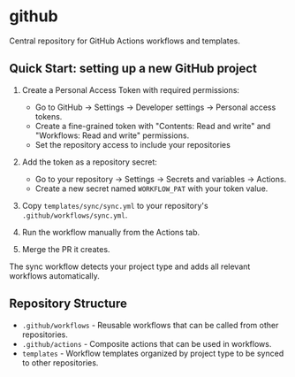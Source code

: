 # github

Central repository for GitHub Actions workflows and templates.

## Quick Start: setting up a new GitHub project

1. Create a Personal Access Token with required permissions:

   - Go to GitHub → Settings → Developer settings → Personal access tokens.
   - Create a fine-grained token with "Contents: Read and write" and "Workflows:
     Read and write" permissions.
   - Set the repository access to include your repositories

1. Add the token as a repository secret:

   - Go to your repository → Settings → Secrets and variables → Actions.
   - Create a new secret named `WORKFLOW_PAT` with your token value.

1. Copy `templates/sync/sync.yml` to your repository's
   `.github/workflows/sync.yml`.
1. Run the workflow manually from the Actions tab.
1. Merge the PR it creates.

The sync workflow detects your project type and adds all relevant workflows
automatically.

## Repository Structure

- `.github/workflows` - Reusable workflows that can be called from other
  repositories.
- `.github/actions` - Composite actions that can be used in workflows.
- `templates` - Workflow templates organized by project type to be synced to
  other repositories.
